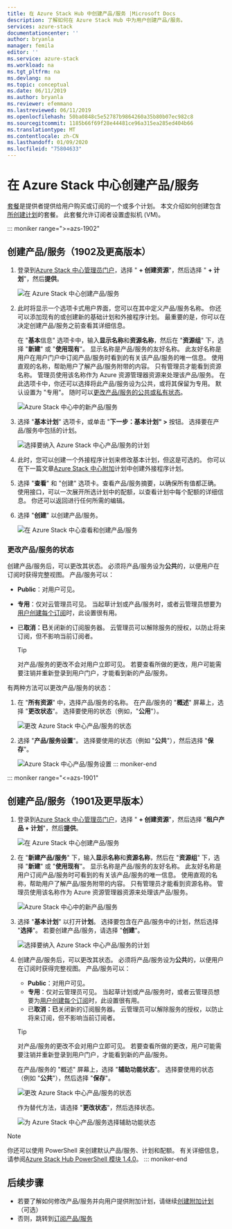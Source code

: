 ```yaml
---
title: 在 Azure Stack Hub 中创建产品/服务 |Microsoft Docs
description: 了解如何在 Azure Stack Hub 中为用户创建产品/服务。
services: azure-stack
documentationcenter: ''
author: bryanla
manager: femila
editor: ''
ms.service: azure-stack
ms.workload: na
ms.tgt_pltfrm: na
ms.devlang: na
ms.topic: conceptual
ms.date: 06/11/2019
ms.author: bryanla
ms.reviewer: efemmano
ms.lastreviewed: 06/11/2019
ms.openlocfilehash: 50ba0848c5e52787b9864260a35b80b07ec982c8
ms.sourcegitcommit: 1185b66f69f28e44481ce96a315ea285ed404b66
ms.translationtype: MT
ms.contentlocale: zh-CN
ms.lasthandoff: 01/09/2020
ms.locfileid: "75804633"
---
```

# <a name="create-an-offer-in-azure-stack-hub"></a>在 Azure Stack 中心创建产品/服务

[套餐](azure-stack-overview.md)是提供者提供给用户购买或订阅的一个或多个计划。 本文介绍如何创建包含[所创建计划](azure-stack-create-plan.md)的套餐。 此套餐允许订阅者设置虚拟机 (VM)。

::: moniker range=">=azs-1902"
## <a name="create-an-offer-1902-and-later"></a>创建产品/服务（1902及更高版本）

1. 登录到[Azure Stack 中心管理员门户](https://adminportal.local.azurestack.external)，选择 " **+ 创建资源**"，然后选择 " **+ 计划**"，然后**提供**。

   ![在 Azure Stack 中心创建产品/服务](media/azure-stack-create-offer/offers.png)

2. 此时将显示一个选项卡式用户界面，您可以在其中定义产品/服务名称。 你还可以添加现有的或创建新的基础计划和外接程序计划。 最重要的是，你可以在决定创建产品/服务之前查看其详细信息。

   在 "**基本**信息" 选项卡中，输入**显示名称**和**资源名称**，然后在 "**资源组**" 下，选择 "**新建**" 或 "**使用现有**"。 显示名称是产品/服务的友好名称。 此友好名称是用户在用户门户中订阅产品/服务时看到的有关该产品/服务的唯一信息。 使用直观的名称，帮助用户了解产品/服务附带的内容。 只有管理员才能看到资源名称。 管理员使用该名称作为 Azure 资源管理器资源来处理该产品/服务。 在此选项卡中，你还可以选择将此产品/服务设为公共，或将其保留为专用。 默认设置为 "专用"。 随时可以[更改产品/服务的公共或私有状态](#change-the-state-of-an-offer)。

   ![Azure Stack 中心中的新产品/服务](media/azure-stack-create-offer/new-offer.png)
  
3. 选择 "**基本计划**" 选项卡，或单击 "**下一步：基本计划" >** 按钮。 选择要在产品/服务中包括的计划。

   ![选择要纳入 Azure Stack 中心产品/服务的计划](media/azure-stack-create-offer/select-plan.png)

4. 此时，您可以创建一个外接程序计划来修改基本计划，但这是可选的。 你可以在下一篇文章[Azure Stack 中心附加](create-add-on-plan.md)计划中创建外接程序计划。

5. 选择 "**查看**" 和 "创建" 选项卡。查看产品/服务摘要，以确保所有值都正确。 使用接口，可以一次展开所选计划中的配额，以查看计划中每个配额的详细信息。 你还可以返回进行任何所需的编辑。

6. 选择 "**创建**" 以创建产品/服务。

   ![在 Azure Stack 中心查看和创建产品/服务](media/azure-stack-create-offer/review-offer.png)

### <a name="change-the-state-of-an-offer"></a>更改产品/服务的状态

创建产品/服务后，可以更改其状态。 必须将产品/服务设为**公共**的，以便用户在订阅时获得完整视图。 产品/服务可以：

- **Public**：对用户可见。
- **专用**：仅对云管理员可见。 当起草计划或产品/服务时，或者云管理员想要为[用户创建每个订阅](azure-stack-subscribe-plan-provision-vm.md#create-a-subscription-as-a-cloud-operator)时，此设置很有用。
- 已**取消：已**关闭新的订阅服务器。 云管理员可以解除服务的授权，以防止将来订阅，但不影响当前订阅者。

  > [!TIP]  
  > 对产品/服务的更改不会对用户立即可见。 若要查看所做的更改，用户可能需要注销并重新登录到用户门户，才能看到新的产品/服务。

有两种方法可以更改产品/服务的状态：

1. 在 "**所有资源**" 中，选择产品/服务的名称。 在产品/服务的 "**概述**" 屏幕上，选择 "**更改状态**"。 选择要使用的状态（例如，"**公用**"）。

   ![更改 Azure Stack 中心产品/服务的状态](media/azure-stack-create-offer/change-state.png)

2. 选择 "**产品/服务设置**"。 选择要使用的状态（例如 "**公共**"），然后选择 "**保存**"。

   ![Azure Stack 中心产品/服务设置](media/azure-stack-create-offer/offer-settings.png)
::: moniker-end

::: moniker range="<=azs-1901"
## <a name="create-an-offer-1901-and-earlier"></a>创建产品/服务（1901及更早版本）

1. 登录到[Azure Stack 中心管理员门户](https://adminportal.local.azurestack.external)，选择 " **+ 创建资源**"，然后选择 "**租户产品 + 计划**"，然后**提供**。

   ![在 Azure Stack 中心创建产品/服务](media/azure-stack-create-offer/image01.png)
  
2. 在 "**新建产品/服务**" 下，输入**显示名称**和**资源名称**，然后在 "**资源组**" 下，选择 "**新建**" 或 "**使用现有**"。 显示名称是产品/服务的友好名称。 此友好名称是用户订阅产品/服务时可看到的有关该产品/服务的唯一信息。 使用直观的名称，帮助用户了解产品/服务附带的内容。 只有管理员才能看到资源名称。 管理员使用该名称作为 Azure 资源管理器资源来处理该产品/服务。

   ![Azure Stack 中心中的新产品/服务](media/azure-stack-create-offer/image01a.png)
  
3. 选择 "**基本计划**" 以打开**计划**。 选择要包含在产品/服务中的计划，然后选择 "**选择**"。 若要创建产品/服务，请选择 "**创建**"。

   ![选择要纳入 Azure Stack 中心产品/服务的计划](media/azure-stack-create-offer/image02.png)
  
4. 创建产品/服务后，可以更改其状态。 必须将产品/服务设为**公共**的，以便用户在订阅时获得完整视图。 产品/服务可以：

   - **Public**：对用户可见。
   - **专用**：仅对云管理员可见。 当起草计划或产品/服务时，或者云管理员想要为[用户创建每个订阅](azure-stack-subscribe-plan-provision-vm.md#create-a-subscription-as-a-cloud-operator)时，此设置很有用。
   - 已**取消：已**关闭新的订阅服务器。 云管理员可以解除服务的授权，以防止将来订阅，但不影响当前订阅者。

   > [!TIP]  
   > 对产品/服务的更改不会对用户立即可见。 若要查看所做的更改，用户可能需要注销并重新登录到用户门户，才能看到新的产品/服务。

   在产品/服务的 "概述" 屏幕上，选择 "**辅助功能状态**"。 选择要使用的状态（例如 "**公共**"），然后选择 "**保存**"。

     ![更改 Azure Stack 中心产品/服务的状态](media/azure-stack-create-offer/change-stage-1807.png)

     作为替代方法，请选择 "**更改状态**"，然后选择状态。

    ![为 Azure Stack 中心产品/服务选择辅助功能状态](media/azure-stack-create-offer/change-stage-select-1807.png)

> [!NOTE]
> 你还可以使用 PowerShell 来创建默认产品/服务、计划和配额。 有关详细信息，请参阅[Azure Stack Hub PowerShell 模块 1.4.0](/powershell/azure/azure-stack/overview?view=azurestackps-1.4.0)。
::: moniker-end

## <a name="next-steps"></a>后续步骤

- 若要了解如何修改产品/服务并向用户提供附加计划，请继续[创建附加计划](create-add-on-plan.md)（可选）
- 否则，跳转到[订阅产品/服务](azure-stack-subscribe-plan-provision-vm.md)